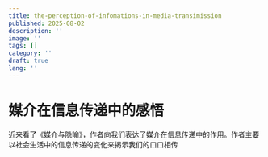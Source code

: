 ```yaml
---
title: the-perception-of-infomations-in-media-transimission
published: 2025-08-02
description: ''
image: ''
tags: []
category: ''
draft: true 
lang: ''
---
```


# 媒介在信息传递中的感悟

近来看了《媒介与隐喻》，作者向我们表达了媒介在信息传递中的作用。作者主要以社会生活中的信息传递的变化来揭示我们的口口相传